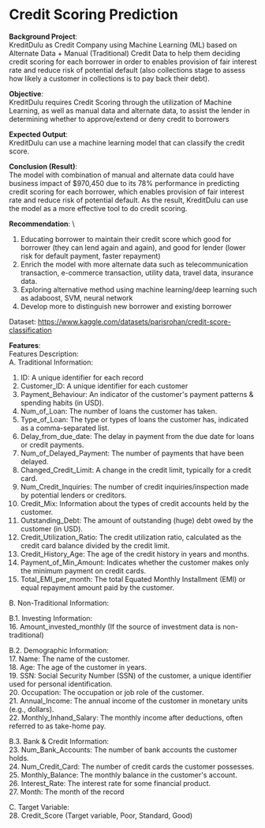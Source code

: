 # Credit Scoring Prediction
**Background Project**: \
KreditDulu as Credit Company using Machine Learning (ML) based on Alternate Data + Manual (Traditional) Credit Data to help them deciding credit scoring for each borrower in order to enables provision of fair interest rate and reduce risk of potential default (also collections stage to assess how likely a customer in collections is to pay back their debt).

**Objective**: \
KreditDulu requires Credit Scoring through the utilization of Machine Learning, as well as manual data and alternate data, to assist the lender in determining whether to approve/extend or deny credit to borrowers

**Expected Output**: \
KreditDulu can use a machine learning model that can classify the credit score.

**Conclusion (Result)**: \
The model with combination of manual and alternate data could have business impact of $970,450 due to its 78% performance in predicting credit scoring for each borrower, which enables provision of fair interest rate and reduce risk of potential default. As the result, KreditDulu can use the model as a more effective tool to do credit scoring.

**Recommendation**: \
1. Educating borrower to maintain their credit score which good for borrower (they can lend again and again), and good for lender (lower risk for default payment, faster repayment)
2. Enrich the model with more alternate data such as telecommunication transaction, e-commerce transaction, utility data, travel data, insurance data.
3. Exploring alternative method using machine learning/deep learning such as adaboost, SVM, neural network
4. Develop more to distinguish new borrower and existing borrower

Dataset: https://www.kaggle.com/datasets/parisrohan/credit-score-classification


**Features**: \
Features Description:<br>
A. Traditional Information:
1. ID: A unique identifier for each record
2. Customer_ID: A unique identifier for each customer
3. Payment_Behaviour: An indicator of the customer's payment patterns & spending habits (in USD).
4. Num_of_Loan: The number of loans the customer has taken.
5. Type_of_Loan: The type or types of loans the customer has, indicated as a comma-separated list.
6. Delay_from_due_date: The delay in payment from the due date for loans or credit payments.
7. Num_of_Delayed_Payment: The number of payments that have been delayed.
8. Changed_Credit_Limit: A change in the credit limit, typically for a credit card.
9. Num_Credit_Inquiries: The number of credit inquiries/inspection made by potential lenders or creditors.
10. Credit_Mix: Information about the types of credit accounts held by the customer.
11. Outstanding_Debt: The amount of outstanding (huge) debt owed by the customer (in USD).
12. Credit_Utilization_Ratio: The credit utilization ratio, calculated as the credit card balance divided by the credit limit.
13. Credit_History_Age: The age of the credit history in years and months.
14. Payment_of_Min_Amount: Indicates whether the customer makes only the minimum payment on credit cards.
15. Total_EMI_per_month: The total Equated Monthly Installment (EMI) or equal repayment amount paid by the customer.

B. Non-Traditional Information:

B.1. Investing Information: <br>
16. Amount_invested_monthly (If the source of investment data is non-traditional) <br>

B.2. Demographic Information: <br>
17. Name: The name of the customer. <br>
18. Age: The age of the customer in years. <br>
19. SSN: Social Security Number (SSN) of the customer, a unique identifier used for personal identification. <br>
20. Occupation: The occupation or job role of the customer. <br>
21. Annual_Income: The annual income of the customer in monetary units (e.g., dollars). <br>
22. Monthly_Inhand_Salary: The monthly income after deductions, often referred to as take-home pay. <br>

B.3.  Bank & Credit  Information: <br>
23. Num_Bank_Accounts: The number of bank accounts the customer holds. <br>
24. Num_Credit_Card: The number of credit cards the customer possesses. <br>
25. Monthly_Balance: The monthly balance in the customer's account. <br>
26. Interest_Rate: The interest rate for some financial product. <br>
27. Month: The month of the record <br>

C. Target Variable: <br>
28. Credit_Score (Target variable, Poor, Standard, Good)
